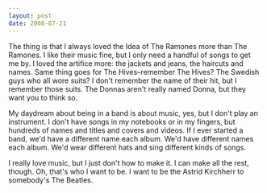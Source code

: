 ```yaml
---
layout: post
date: 2008-07-21
--- 
```


The thing is that I always loved the Idea of The Ramones more than The Ramones. I like their music fine, but I only need a handful of songs to get me by. I loved the artifice more: the jackets and jeans, the haircuts and names. Same thing goes for The Hives–remember The Hives? The Swedish guys who all wore suits? I don't remember the name of their hit, but I remember those suits. The Donnas aren't really named Donna, but they want you to think so.

My daydream about being in a band is about music, yes, but I don't play an instrument. I don't have songs in my notebooks or in my fingers, but hundreds of names and titles and covers and videos. If I ever started a band, we'd have a different name each album. We'd have different names each album. We'd wear different hats and sing different kinds of songs. 

I really love music, but I just don't how to make it. I can make all the rest, though. Oh, that's who I want to be. I want to be the Astrid Kirchherr to somebody's The Beatles.
